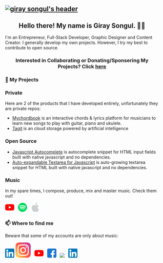 ## [![giray songul's header](https://github.com/giray123/giray123/blob/master/img/header.png)](https://iam.giraysongul.com)

<h2 align="center">Hello there! My name is Giray Songul. 👋🤓</h2>
<p align="left">I'm an Entrepreneur, Full-Stack Developer, Graphic Designer and Content Creator. I generally develop my own projects. However, I try my best to contribute to open source.</p>

<h3 align="center"> Interested in Collaborating or Donating/Sponsering My Projects? Click <a href="https://github.com/stephenajulu/stephenajulu/blob/master/PROJECTS.md">here</a> </h3>

### 💼 My Projects

### Private
Here are 2 of the products that I have developed entirely, unfortunately they are private repos:
- [Mychordbook](https://www.mychordbook.com) is an interactive chords & lyrics platform for musicians to learn new songs to play with guitar, piano and ukulele.
- [Tagit](https://tagit.ai) is an cloud storage powered by artificial intelligence

### Open Source
- [Javascript Autocomplete](https://github.com/giray123/javascript-autocomplete) is autocomplete snippet for HTML input fields built with native javascript and no dependencies.
- [Auto-expandable Textarea for Javascript](https://github.com/giray123/javascript-autoexpandable-textarea) is auto-growing textarea snippet for HTML built with native javascript and no dependencies.

### Music
In my spare times, I compose, produce, mix and master music. Check them out!
<p align='left'>
<a href="https://www.youtube.com/channel/UCQ4_D96FY5r12HGbrrCF1sw"><img height="30" src="img/youtube.png"></a>&nbsp;&nbsp;
<a href="https://open.spotify.com/artist/7qODh67aK33H6n9UIPB4e4"><img height="30" src="img/spotify.png"></a>&nbsp;&nbsp;
<a href="https://music.apple.com/us/artist/giray-song%C3%BCl/984537306"><img height="30" src="img/apple.png"></a>&nbsp;&nbsp;
</p>

### 📫 Where to find me
Beware that some of my accounts are only about music:
<p align='left'>
<a href="https://tr.pinterest.com/giraysongul/"><img height="30" src="img/linkedin.png"></a>
<a href="https://www.instagram.com/giray_songul/"><img height="50" src="img/instagram.png"></a>&nbsp;&nbsp;
<a href="https://youtube.com/c/GiraySongul"><img height="30" src="img/youtube.png"></a>&nbsp;&nbsp;
<a href="https://www.facebook.com/giraysongulfansite"><img height="30" src="img/facebook.png"></a>&nbsp;&nbsp;
<a href="https://twitter.com/Giray123"><img height="30" src="img/twitter.jpg"></a>&nbsp;&nbsp;
<a href="https://tr.pinterest.com/giraysongul/"><img height="30" src="img/linkedin.png"></a>
</p>
